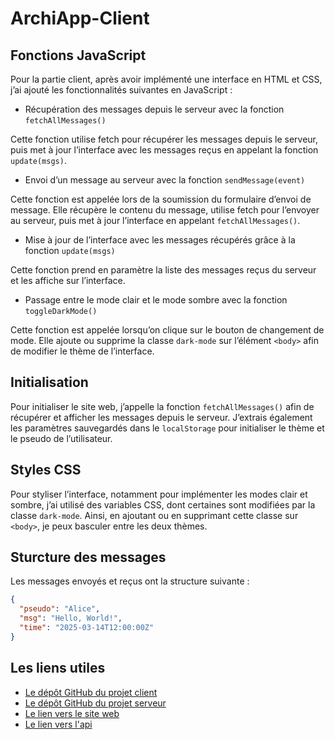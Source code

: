 # ArchiApp-Client

## Fonctions JavaScript

Pour la partie client, après avoir implémenté une interface en HTML et CSS, j’ai ajouté les fonctionnalités suivantes en JavaScript :

- Récupération des messages depuis le serveur avec la fonction `fetchAllMessages()`

Cette fonction utilise fetch pour récupérer les messages depuis le serveur, puis met à jour l’interface avec les messages reçus en appelant la fonction `update(msgs)`.

- Envoi d’un message au serveur avec la fonction `sendMessage(event)`

Cette fonction est appelée lors de la soumission du formulaire d’envoi de message. Elle récupère le contenu du message, utilise fetch pour l’envoyer au serveur, puis met à jour l’interface en appelant `fetchAllMessages()`.

- Mise à jour de l’interface avec les messages récupérés grâce à la fonction `update(msgs)`

Cette fonction prend en paramètre la liste des messages reçus du serveur et les affiche sur l’interface.

- Passage entre le mode clair et le mode sombre avec la fonction `toggleDarkMode()`

Cette fonction est appelée lorsqu’on clique sur le bouton de changement de mode. Elle ajoute ou supprime la classe `dark-mode` sur l’élément `<body>` afin de modifier le thème de l’interface.

## Initialisation

Pour initialiser le site web, j’appelle la fonction `fetchAllMessages()` afin de récupérer et afficher les messages depuis le serveur. J’extrais également les paramètres sauvegardés dans le `localStorage` pour initialiser le thème et le pseudo de l’utilisateur.

## Styles CSS

Pour styliser l’interface, notamment pour implémenter les modes clair et sombre, j’ai utilisé des variables CSS, dont certaines sont modifiées par la classe `dark-mode`. Ainsi, en ajoutant ou en supprimant cette classe sur `<body>`, je peux basculer entre les deux thèmes.

## Sturcture des messages

Les messages envoyés et reçus ont la structure suivante :
```json
{
  "pseudo": "Alice",
  "msg": "Hello, World!",
  "time": "2025-03-14T12:00:00Z"
}
```

## Les liens utiles

- [Le dépôt GitHub du projet client](https://github.com/41ks/ArchiApp-Client.git)
- [Le dépôt GitHub du projet serveur](https://github.com/41ks/ArchiApp-Server.git)
- [Le lien vers le site web](https://archiapp-client.onrender.com/)
- [Le lien vers l'api](https://archiapp-server.onrender.com/)
